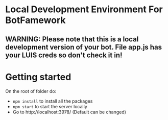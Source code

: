 # Local Development Environment For BotFamework

## WARNING: Please note that this is a local development version of your bot. File app.js has your LUIS creds so don't check it in!

# Getting started

On the root of folder do:
 - `npm install` to install all the packages
 - `npm start` to start the server locally
 - Go to http://localhost:3978/ (Default can be changed)

